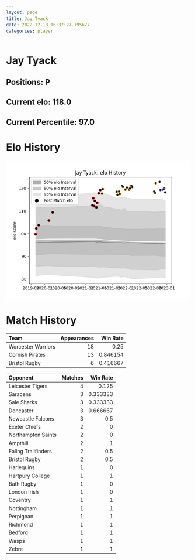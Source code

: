 ```yaml
---  
layout: page  
title: Jay Tyack  
date: 2022-12-18 16:37:27.795677  
categories: player  
---
```

# Jay Tyack

## Positions: P

## Current elo: 118.0

## Current Percentile: 97.0

# Elo History


![elo history](history_JayTyack.png)
# Match History


| Team               |   Appearances |   Win Rate |
|:-------------------|--------------:|-----------:|
| Worcester Warriors |            18 |   0.25     |
| Cornish Pirates    |            13 |   0.846154 |
| Bristol Rugby      |             6 |   0.416667 |

| Opponent            |   Matches |   Win Rate |
|:--------------------|----------:|-----------:|
| Leicester Tigers    |         4 |   0.125    |
| Saracens            |         3 |   0.333333 |
| Sale Sharks         |         3 |   0.333333 |
| Doncaster           |         3 |   0.666667 |
| Newcastle Falcons   |         3 |   0.5      |
| Exeter Chiefs       |         2 |   0        |
| Northampton Saints  |         2 |   0        |
| Ampthill            |         2 |   1        |
| Ealing Trailfinders |         2 |   0.5      |
| Bristol Rugby       |         2 |   0.5      |
| Harlequins          |         1 |   0        |
| Hartpury College    |         1 |   1        |
| Bath Rugby          |         1 |   0        |
| London Irish        |         1 |   0        |
| Coventry            |         1 |   1        |
| Nottingham          |         1 |   1        |
| Perpignan           |         1 |   1        |
| Richmond            |         1 |   1        |
| Bedford             |         1 |   1        |
| Wasps               |         1 |   1        |
| Zebre               |         1 |   1        |